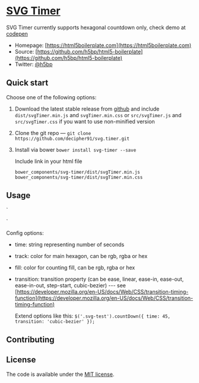 # [SVG Timer](http://codepen.io/decipher91/pen/rMXYRV)


SVG Timer currently supports hexagonal countdown only, check demo at [codepen](http://codepen.io/decipher91/pen/rMXYRV)

* Homepage: [https://html5boilerplate.com](https://html5boilerplate.com)
* Source: [https://github.com/h5bp/html5-boilerplate](https://github.com/h5bp/html5-boilerplate)
* Twitter: [@h5bp](https://twitter.com/h5bp)


## Quick start

Choose one of the following options:

1. Download the latest stable release from
   [github](https://github.com/decipher91/svg.timer/archive/master.zip)
   and include
   `dist/svgTimer.min.js` and `svgTimer.min.css`
   or
   `src/svgTimer.js` and `src/svgTimer.css` if you want to use non-minified version

2. Clone the git repo
   — `git clone https://github.com/decipher91/svg.timer.git`

3. Install via bower
   `bower install svg-timer --save`

   Include link in your html file

   `bower_components/svg-timer/dist/svgTimer.min.js`
   `bower_components/svg-timer/dist/svgTimer.min.css`



## Usage

`<div class="timer">
<script>
  $(function () {
      $('.timer').svgTimer();
  });
</script>
`

Config options:

* time: string representing number of seconds
* track: color for main hexagon, can be rgb, rgba or hex
* fill: color for counting fill, can be rgb, rgba or hex
* transition: transition property (can be ease, linear, ease-in, ease-out, ease-in-out, step-start, cubic-bezier) --- see
     [https://developer.mozilla.org/en-US/docs/Web/CSS/transition-timing-function](https://developer.mozilla.org/en-US/docs/Web/CSS/transition-timing-function)

  Extend options like this:
     `$('.svg-test').countDown({
        time: 45,
        transition: 'cubic-bezier'
      });`

## Contributing



## License

The code is available under the [MIT license](LICENSE.txt).
